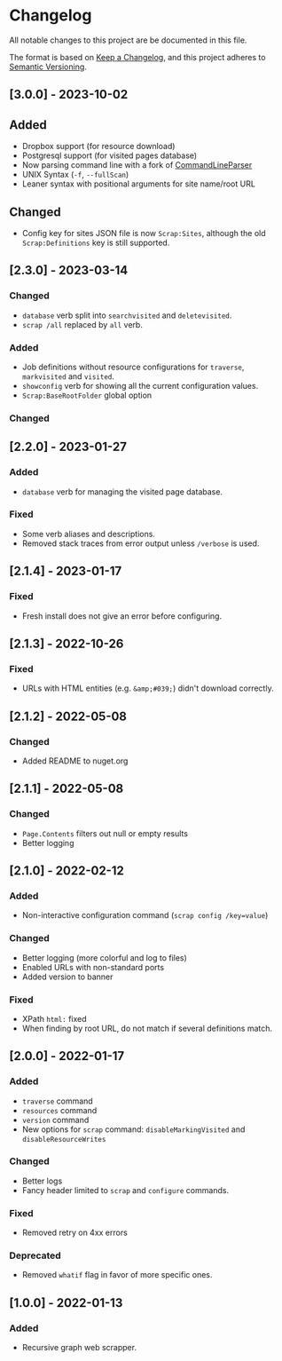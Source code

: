 # Changelog

All notable changes to this project are be documented in this file.

The format is based on [Keep a Changelog](https://keepachangelog.com/en/1.0.0/),
and this project adheres to [Semantic Versioning](https://semver.org/spec/v2.0.0.html).

## [3.0.0] - 2023-10-02

## Added

- Dropbox support (for resource download)
- Postgresql support (for visited pages database)
- Now parsing command line with a fork of [CommandLineParser](https://github.com/icalvo/commandline)
- UNIX Syntax (`-f`, `--fullScan`)
- Leaner syntax with positional arguments for site name/root URL

## Changed

- Config key for sites JSON file is now `Scrap:Sites`, although the old `Scrap:Definitions` key is still supported.

## [2.3.0] - 2023-03-14

### Changed

- `database` verb split into `searchvisited` and `deletevisited`.
- `scrap /all` replaced by `all` verb.

### Added

- Job definitions without resource configurations for `traverse`, `markvisited` and `visited`.
- `showconfig` verb for showing all the current configuration values.
- `Scrap:BaseRootFolder` global option
### Changed

## [2.2.0] - 2023-01-27
### Added
- `database` verb for managing the visited page database.
### Fixed
- Some verb aliases and descriptions.
- Removed stack traces from error output unless `/verbose` is used.

## [2.1.4] - 2023-01-17
### Fixed
- Fresh install does not give an error before configuring.

## [2.1.3] - 2022-10-26
### Fixed
- URLs with HTML entities (e.g. `&amp;#039;`) didn't download correctly.

## [2.1.2] - 2022-05-08
### Changed
- Added README to nuget.org

## [2.1.1] - 2022-05-08
### Changed
- `Page.Contents` filters out null or empty results
- Better logging

## [2.1.0] - 2022-02-12
### Added
- Non-interactive configuration command (`scrap config /key=value`)

### Changed
- Better logging (more colorful and log to files)
- Enabled URLs with non-standard ports
- Added version to banner

### Fixed
- XPath `html:` fixed
- When finding by root URL, do not match if several definitions match.

## [2.0.0] - 2022-01-17
### Added
- `traverse` command
- `resources` command
- `version` command
- New options for `scrap` command: `disableMarkingVisited` and `disableResourceWrites`

### Changed
- Better logs
- Fancy header limited to `scrap` and `configure` commands.
### Fixed
- Removed retry on 4xx errors

### Deprecated
- Removed `whatif` flag in favor of more specific ones.

## [1.0.0] - 2022-01-13
### Added
- Recursive graph web scrapper.
